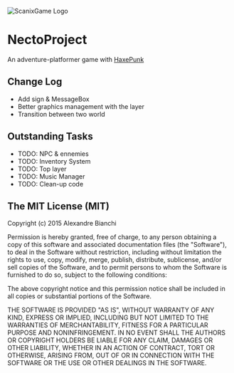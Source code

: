 ![ScanixGame Logo](https://dl.dropbox.com/s/aey1jjcf8zlw0yd/scanixgames.png)

NectoProject
============

An adventure-platformer game with [HaxePunk](http://haxepunk.com/)

Change Log
----------

* Add sign & MessageBox
* Better graphics management with the layer
* Transition between two world

Outstanding Tasks
-----------------

* TODO: NPC & ennemies
* TODO: Inventory System
* TODO: Top layer
* TODO: Music Manager
* TODO: Clean-up code

The MIT License (MIT)
--------------------

Copyright (c) 2015 Alexandre Bianchi

Permission is hereby granted, free of charge, to any person obtaining a copy
of this software and associated documentation files (the "Software"), to deal
in the Software without restriction, including without limitation the rights
to use, copy, modify, merge, publish, distribute, sublicense, and/or sell
copies of the Software, and to permit persons to whom the Software is
furnished to do so, subject to the following conditions:

The above copyright notice and this permission notice shall be included in
all copies or substantial portions of the Software.

THE SOFTWARE IS PROVIDED "AS IS", WITHOUT WARRANTY OF ANY KIND, EXPRESS OR
IMPLIED, INCLUDING BUT NOT LIMITED TO THE WARRANTIES OF MERCHANTABILITY,
FITNESS FOR A PARTICULAR PURPOSE AND NONINFRINGEMENT. IN NO EVENT SHALL THE
AUTHORS OR COPYRIGHT HOLDERS BE LIABLE FOR ANY CLAIM, DAMAGES OR OTHER
LIABILITY, WHETHER IN AN ACTION OF CONTRACT, TORT OR OTHERWISE, ARISING FROM,
OUT OF OR IN CONNECTION WITH THE SOFTWARE OR THE USE OR OTHER DEALINGS IN
THE SOFTWARE.
